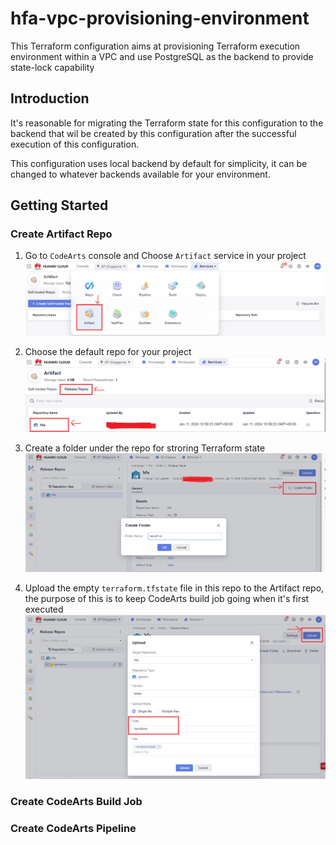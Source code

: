 # hfa-vpc-provisioning-environment
This Terraform configuration aims at provisioning Terraform execution environment within a VPC and use PostgreSQL as the backend to provide state-lock capability

## Introduction 
It's reasonable for migrating the Terraform state for this configuration to the backend that wil be created by this configuration after the successful execution of this configuration. 

This configuration uses local backend by default for simplicity, it can be changed to whatever backends available for your environment.

## Getting Started

### Create Artifact Repo
1. Go to `CodeArts` console and Choose `Artifact` service in your project
![CreateArtifactRepo](./image/001_CreateArtifact_Repo.png)

2. Choose the default repo for your project
![CreateArtifactRepo01](./image/001_CreateArtifact_Repo_01.png)

3. Create a folder under the repo for stroring Terraform state
![CreateArtifactRepo02](./image/001_CreateArtifact_Repo_02.png)

4. Upload the empty `terraform.tfstate` file in this repo to the Artifact repo, the purpose of this is to keep CodeArts build job going when it's first executed
![CreateArtifactRepo03](./image/001_CreateArtifact_Repo_03.png)

### Create CodeArts Build Job
### Create CodeArts Pipeline